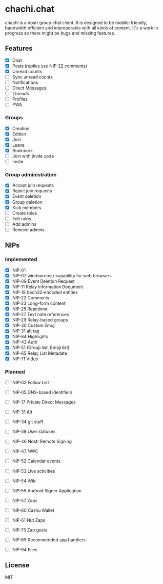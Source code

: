 # chachi.chat

chachi is a nostr group chat client. It is designed to be mobile-friendly, bandwidth efficient and interoperable with all kinds of content. It's a work in progress so there might be bugs and missing features.

## Features

- [x] Chat
- [x] Posts (replies use NIP-22 comments)
- [x] Unread counts
- [ ] Sync unread counts
- [ ] Notifications
- [ ] Direct Messages
- [ ] Threads
- [ ] Profiles
- [ ] PWA

### Groups

- [x] Creation 
- [x] Edition
- [x] Join
- [x] Leave
- [x] Bookmark
- [ ] Join with invite code
- [ ] Invite

### Group administration

- [x] Accept join requests
- [x] Reject join requests
- [x] Event deletion
- [x] Group deletion
- [x] Kick members
- [ ] Create roles
- [ ] Edit roles
- [ ] Add admins
- [ ] Remove admins

## NIPs

### Implemented

- [x] NIP-01
- [x] NIP-07 window.nostr capability for web browsers
- [x] NIP-09 Event Deletion Request
- [x] NIP-11 Relay Information Document
- [x] NIP-19 bech32-encoded entities
- [x] NIP-22 Comments
- [x] NIP-23 Long-form content
- [x] NIP-25 Reactions
- [x] NIP-27 Text note references
- [x] NIP-29 Relay-based groups
- [x] NIP-30 Custom Emoji
- [x] NIP-31 alt tag
- [x] NIP-84 Highlights
- [x] NIP-42 Auth
- [x] NIP-51 (Group list, Emoji list)
- [x] NIP-65 Relay List Metadata
- [x] NIP-71 Video

### Planned

- [ ] NIP-02 Follow List
- [ ] NIP-05 DNS-based identifiers
- [ ] NIP-17 Private Direct Messages
- [ ] NIP-31 Alt
- [ ] NIP-34 git stuff
- [ ] NIP-38 User statuses
- [ ] NIP-46 Nostr Remote Signing
- [ ] NIP-47 NWC
- [ ] NIP-52 Calendar events
- [ ] NIP-53 Live activities
- [ ] NIP-54 Wiki
- [ ] NIP-55 Android Signer Application
- [ ] NIP-57 Zaps
- [ ] NIP-60 Cashu Wallet
- [ ] NIP-61 Nut Zaps
- [ ] NIP-75 Zap goals
- [ ] NIP-89 Recommended app handlers
- [ ] NIP-94 Files


## License

MIT
